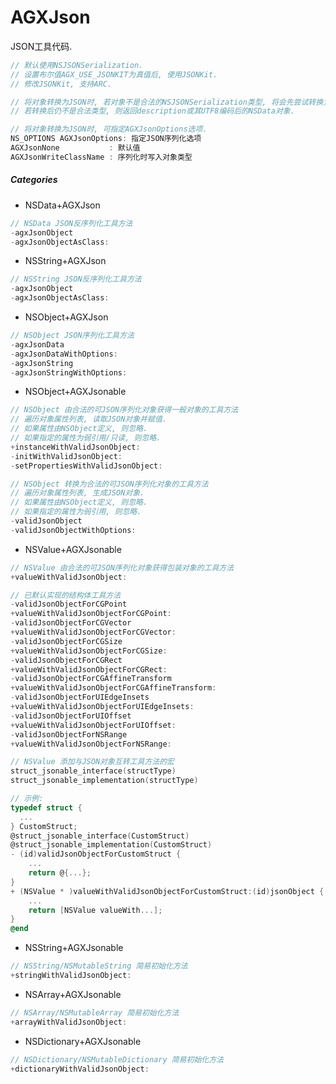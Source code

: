 # AGXJson

JSON工具代码.

```objective-c
// 默认使用NSJSONSerialization.
// 设置布尔值AGX_USE_JSONKIT为真值后, 使用JSONKit.
// 修改JSONKit, 支持ARC.

// 将对象转换为JSON时, 若对象不是合法的NSJSONSerialization类型, 将会先尝试转换为合法类型.
// 若转换后仍不是合法类型, 则返回description或其UTF8编码后的NSData对象.

// 将对象转换为JSON时, 可指定AGXJsonOptions选项.
NS_OPTIONS AGXJsonOptions: 指定JSON序列化选项
AGXJsonNone           : 默认值
AGXJsonWriteClassName : 序列化时写入对象类型
```

##### Categories

- NSData+AGXJson

```objective-c
// NSData JSON反序列化工具方法
-agxJsonObject
-agxJsonObjectAsClass:
```

- NSString+AGXJson

```objective-c
// NSString JSON反序列化工具方法
-agxJsonObject
-agxJsonObjectAsClass:
```

- NSObject+AGXJson

```objective-c
// NSObject JSON序列化工具方法
-agxJsonData
-agxJsonDataWithOptions:
-agxJsonString
-agxJsonStringWithOptions:
```

- NSObject+AGXJsonable

```objective-c
// NSObject 由合法的可JSON序列化对象获得一般对象的工具方法
// 遍历对象属性列表, 读取JSON对象并赋值.
// 如果属性由NSObject定义, 则忽略.
// 如果指定的属性为弱引用/只读, 则忽略.
+instanceWithValidJsonObject:
-initWithValidJsonObject:
-setPropertiesWithValidJsonObject:

// NSObject 转换为合法的可JSON序列化对象的工具方法
// 遍历对象属性列表, 生成JSON对象.
// 如果属性由NSObject定义, 则忽略.
// 如果指定的属性为弱引用, 则忽略.
-validJsonObject
-validJsonObjectWithOptions:
```

- NSValue+AGXJsonable

```objective-c
// NSValue 由合法的可JSON序列化对象获得包装对象的工具方法
+valueWithValidJsonObject:

// 已默认实现的结构体工具方法
-validJsonObjectForCGPoint
+valueWithValidJsonObjectForCGPoint:
-validJsonObjectForCGVector
+valueWithValidJsonObjectForCGVector:
-validJsonObjectForCGSize
+valueWithValidJsonObjectForCGSize:
-validJsonObjectForCGRect
+valueWithValidJsonObjectForCGRect:
-validJsonObjectForCGAffineTransform
+valueWithValidJsonObjectForCGAffineTransform:
-validJsonObjectForUIEdgeInsets
+valueWithValidJsonObjectForUIEdgeInsets:
-validJsonObjectForUIOffset
+valueWithValidJsonObjectForUIOffset:
-validJsonObjectForNSRange
+valueWithValidJsonObjectForNSRange:

// NSValue 添加与JSON对象互转工具方法的宏
struct_jsonable_interface(structType)
struct_jsonable_implementation(structType)

// 示例:
typedef struct {
  ...
} CustomStruct;
@struct_jsonable_interface(CustomStruct)
@struct_jsonable_implementation(CustomStruct)
- (id)validJsonObjectForCustomStruct {
    ...
    return @{...};
}
+ (NSValue * )valueWithValidJsonObjectForCustomStruct:(id)jsonObject {
    ...
    return [NSValue valueWith...];
}
@end
```

- NSString+AGXJsonable

```objective-c
// NSString/NSMutableString 简易初始化方法
+stringWithValidJsonObject:
```

- NSArray+AGXJsonable

```objective-c
// NSArray/NSMutableArray 简易初始化方法
+arrayWithValidJsonObject:
```

- NSDictionary+AGXJsonable

```objective-c
// NSDictionary/NSMutableDictionary 简易初始化方法
+dictionaryWithValidJsonObject:
```
